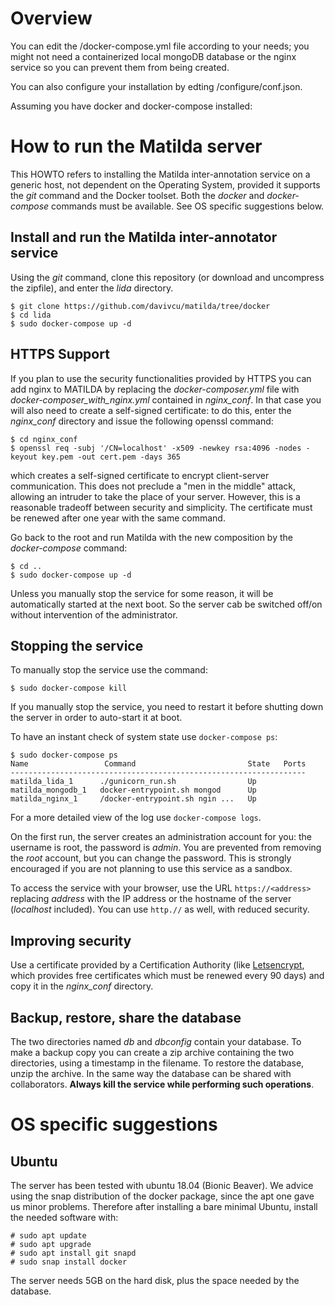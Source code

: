 # Overview

You can edit the /docker-compose.yml file according to your needs; you might not need a containerized 
local mongoDB database or the nginx service so you can prevent them from being created.

You can also configure your installation by edting /configure/conf.json.

Assuming you have docker and docker-compose installed:


# How to run the Matilda server

This HOWTO refers to installing the Matilda inter-annotation service on a generic host, not dependent on the Operating System, provided it supports the *git* command and the Docker toolset. Both the *docker* and *docker-compose* commands must be available. See OS specific suggestions below.

## Install and run the Matilda inter-annotator service

Using the *git* command, clone this repository (or download and uncompress the zipfile), and enter the *lida* directory.

    $ git clone https://github.com/davivcu/matilda/tree/docker
    $ cd lida
    $ sudo docker-compose up -d

## HTTPS Support

If you plan to use the security functionalities provided by HTTPS you can add nginx to MATILDA by replacing the *docker-composer.yml* file with *docker-composer_with_nginx.yml* contained in *nginx_conf*.
In that case you will also need to create a self-signed certificate: to do this, enter the *nginx_conf* directory and issue the following openssl command:

    $ cd nginx_conf
    $ openssl req -subj '/CN=localhost' -x509 -newkey rsa:4096 -nodes -keyout key.pem -out cert.pem -days 365
    
which creates a self-signed certificate to encrypt client-server communication. This does not preclude a "men in the middle" attack, allowing an intruder to take the place of your server. However, this is a reasonable tradeoff between security and simplicity. The certificate must be renewed after one year with the same command.

Go back to the root and run Matilda with the new composition by the *docker-compose* command:

    $ cd ..
    $ sudo docker-compose up -d
    
Unless you manually stop the service for some reason, it will be automatically started at the next boot. So the server cab be switched off/on without intervention of the administrator.

## Stopping the service

To manually stop the service use the command:

    $ sudo docker-compose kill

If you manually stop the service, you need to restart it before shutting down the server in order to auto-start it at boot.

To have an instant check of system state use `docker-compose ps`:

    $ sudo docker-compose ps
    Name                 Command                         State   Ports
    ------------------------------------------------------------------
    matilda_lida_1      ./gunicorn_run.sh                Up           
    matilda_mongodb_1   docker-entrypoint.sh mongod      Up           
    matilda_nginx_1     /docker-entrypoint.sh ngin ...   Up           

For a more detailed view of the log use `docker-compose logs`.

On the first run, the server creates an administration account for you: the username is root, the password is *admin*. You are prevented from removing the *root* account, but you can change the password. This is strongly encouraged if you are not planning to use this service as a sandbox.

To access the service with your browser, use the URL `https://<address>` replacing *address* with the IP address or the hostname of the server (*localhost* included). You can use `http.//` as well, with reduced security.

## Improving security

Use a certificate provided by a Certification Authority (like [Letsencrypt](https://letsencrypt.org), which provides free certificates which must be renewed every 90 days) and copy it in the *nginx_conf* directory.

## Backup, restore, share the database

The two directories named *db* and *dbconfig* contain your database. To make a backup copy you can create a zip archive containing the two directories, using a timestamp in the filename. To restore the database, unzip the archive. In the same way the database can be shared with collaborators. **Always kill the service while performing such operations**.

# OS specific suggestions

## Ubuntu

The server has been tested with ubuntu 18.04 (Bionic Beaver). We advice using the snap distribution of the docker package, since the apt one gave us minor problems. Therefore after installing a bare minimal Ubuntu, install the needed software with:

    # sudo apt update
    # sudo apt upgrade
    # sudo apt install git snapd
    # sudo snap install docker
    
The server needs 5GB on the hard disk, plus the space needed by the database. 
